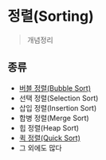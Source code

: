 # 정렬(Sorting)
> 개념정리


## 종류

- [버블 정렬(Bubble Sort)](./bubble_sort)
- 선택 정렬(Selection Sort)
- 삽입 정렬(Insertion Sort)
- 합병 정렬(Merge Sort)
- 힙 정렬(Heap Sort)
- [퀵 정렬(Quick Sort)](./quick_sort)
- 그 외에도 많다
